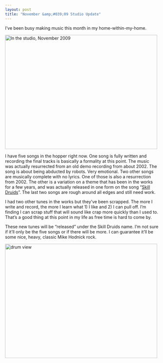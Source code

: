 ```yaml
---
layout: post
title: "November &amp;#039;09 Studio Update"
---
```



<p>I&#8217;ve been busy making music this month in my home-within-my-home.</p>












  
<p><a href="http://www.flickr.com/photos/kindohm/4132860334/" title="In the studio, November 2009 by kindohm, on Flickr" target="_blank"><img src="http://farm3.static.flickr.com/2672/4132860334_ab0c6ce05f.jpg" width="500" height="375" alt="In the studio, November 2009" style="border: 0px;"/></a></p>












  
<p>I have five songs in the hopper right now.  One song is fully written and recording the final tracks is basically a formality at this point.  The music was actually resurrected from an old demo recording from about 2002.  The song is about being abducted by robots.  Very emotional.  Two other songs are musically complete with no lyrics.  One of those is also a resurrection from 2002.  The other is a variation on a theme that has been in the works for a few years, and was actually released in one form on the song &#8220;<a href="http://hodsaudio.net/Song/Details/160" target="_blank">Skill Druids</a>&#8221;. The last two songs are rough around all edges and still need work.</p>












  
<p>I had two other tunes in the works but they&#8217;ve been scrapped.  The more I write and record, the more I learn what 1) I like and 2) I can pull off.  I&#8217;m finding I can scrap stuff that will sound like crap more quickly than I used to.  That&#8217;s a good thing at this point in my life as free time is hard to come by.</p>












  
<p>These new tunes will be &#8220;released&#8221; under the Skill Druids name.  I&#8217;m not sure if it&#8217;ll only be the five songs or if there will be more.  I can guarantee it&#8217;ll be some nice, heavy, classic Mike Hodnick rock.</p>












  
<p><a href="http://www.flickr.com/photos/kindohm/4132276147/" title="drum view by kindohm, on Flickr" target="_blank"><img style="border: 0px;" src="http://farm3.static.flickr.com/2710/4132276147_0dd8c6c564.jpg" width="500" height="375" alt="drum view"/></a></p>












